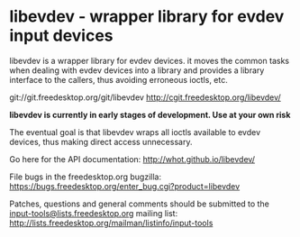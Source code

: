 libevdev - wrapper library for evdev input devices
==================================================

libevdev is a wrapper library for evdev devices. it moves the common
tasks when dealing with evdev devices into a library and provides a library
interface to the callers, thus avoiding erroneous ioctls, etc.

git://git.freedesktop.org/git/libevdev
http://cgit.freedesktop.org/libevdev/

**libevdev is currently in early stages of development. Use at your own risk**

The eventual goal is that libevdev wraps all ioctls available to evdev
devices, thus making direct access unnecessary.

Go here for the API documentation:
http://whot.github.io/libevdev/

File bugs in the freedesktop.org bugzilla:
https://bugs.freedesktop.org/enter_bug.cgi?product=libevdev

Patches, questions and general comments should be submitted to the input-tools@lists.freedesktop.org
mailing list:
http://lists.freedesktop.org/mailman/listinfo/input-tools
